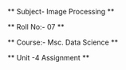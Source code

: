 ** Subject- Image Processing **


** Roll No:- 07 **

** Course:- Msc. Data Science **

** Unit -4 Assignment **
